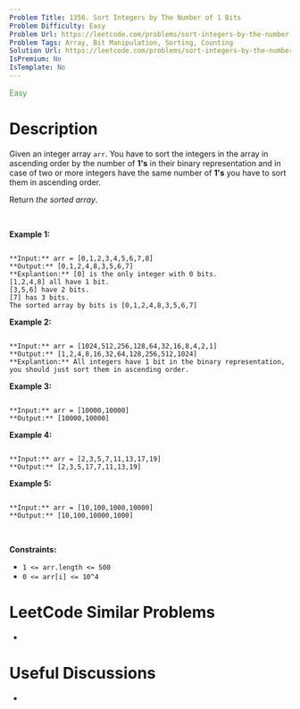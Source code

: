 ```yaml
---
Problem Title: 1356. Sort Integers by The Number of 1 Bits
Problem Difficulty: Easy
Problem Url: https://leetcode.com/problems/sort-integers-by-the-number-of-1-bits/
Problem Tags: Array, Bit Manipulation, Sorting, Counting
Solution Url: https://leetcode.com/problems/sort-integers-by-the-number-of-1-bits/solution/
IsPremium: No
IsTemplate: No
---
```


<span style="color: rgb(67, 160, 71);">Easy</span>

# Description

Given an integer array `arr`. You have to sort the integers in the array in ascending order by the number of **1's** in their binary representation and in case of two or more integers have the same number of **1's** you have to sort them in ascending order.


Return *the sorted array*.


 


**Example 1:**



```

**Input:** arr = [0,1,2,3,4,5,6,7,8]
**Output:** [0,1,2,4,8,3,5,6,7]
**Explantion:** [0] is the only integer with 0 bits.
[1,2,4,8] all have 1 bit.
[3,5,6] have 2 bits.
[7] has 3 bits.
The sorted array by bits is [0,1,2,4,8,3,5,6,7]

```

**Example 2:**



```

**Input:** arr = [1024,512,256,128,64,32,16,8,4,2,1]
**Output:** [1,2,4,8,16,32,64,128,256,512,1024]
**Explantion:** All integers have 1 bit in the binary representation, you should just sort them in ascending order.

```

**Example 3:**



```

**Input:** arr = [10000,10000]
**Output:** [10000,10000]

```

**Example 4:**



```

**Input:** arr = [2,3,5,7,11,13,17,19]
**Output:** [2,3,5,17,7,11,13,19]

```

**Example 5:**



```

**Input:** arr = [10,100,1000,10000]
**Output:** [10,100,10000,1000]

```

 


**Constraints:**


* `1 <= arr.length <= 500`
* `0 <= arr[i] <= 10^4`




# LeetCode Similar Problems

- []()

# Useful Discussions

- []()
